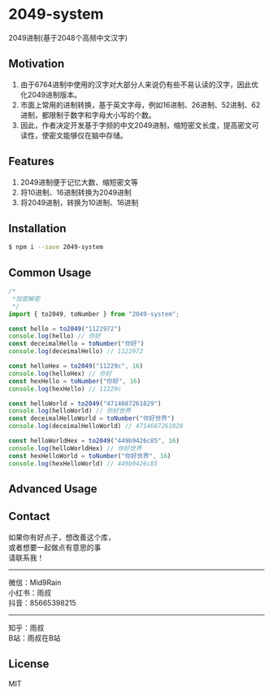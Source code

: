 # 2049-system
2049进制(基于2048个高频中文汉字)

## Motivation
1. 由于6764进制中使用的汉字对大部分人来说仍有些不易认读的汉字，因此优化2049进制版本。
2. 市面上常用的进制转换，基于英文字母，例如16进制、26进制、52进制、62进制，都限制于数字和字母大小写的个数。
3. 因此，作者决定开发基于字频的中文2049进制，缩短密文长度，提高密文可读性，使密文能够仅在脑中存储。

## Features

1. 2049进制便于记忆大数、缩短密文等
2. 将10进制、16进制转换为2049进制
3. 将2049进制，转换为10进制、16进制

## Installation
```sh
$ npm i --save 2049-system
```

## Common Usage
```js
/*
 *加密解密
 */
import { to2049, toNumber } from "2049-system";

const hello = to2049("1122972")
console.log(hello) // 你好
const deceimalHello = toNumber("你好")
console.log(deceimalHello) // 1122972

const helloHex = to2049("11229c", 16)
console.log(helloHex) // 你好
const hexHello = toNumber("你好", 16)
console.log(hexHello) // 11229c

const helloWorld = to2049("4714687261829")
console.log(helloWorld) // 你好世界
const deceimalHelloWorld = toNumber("你好世界")
console.log(deceimalHelloWorld) // 4714687261829

const helloWorldHex = to2049("449b9426c85", 16)
console.log(helloWorldHex) // 你好世界
const hexHelloWorld = toNumber("你好世界", 16)
console.log(hexHelloWorld) // 449b9426c85

```


## Advanced Usage

## Contact
如果你有好点子，想改善这个库，  
或者想要一起做点有意思的事  
请联系我！
- - -
微信：Mid9Rain  
小红书：雨叔  
抖音：85665398215
- - -
知乎：雨叔  
B站：雨叔在B站  

## License
MIT
